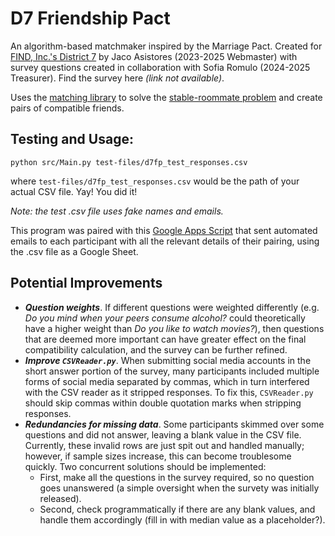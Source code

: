 # D7 Friendship Pact
An algorithm-based matchmaker inspired by the Marriage Pact. Created for <a href="https://www.finddistrict7.org">FIND, Inc.'s District 7</a> by Jaco Asistores (2023-2025 Webmaster) with survey questions created in collaboration with Sofia Romulo (2024-2025 Treasurer). Find the survey here _(link not available)_.

Uses the <a href="https://daffidwilde.github.io/matching/">matching library</a> to solve the <a href="https://en.wikipedia.org/wiki/Stable_roommates_problem">stable-roommate problem</a> and create pairs of compatible friends.

## Testing and Usage:

```
python src/Main.py test-files/d7fp_test_responses.csv
```
where `test-files/d7fp_test_responses.csv` would be the path of your actual CSV file. Yay! You did it!

_Note: the test .csv file uses fake names and emails._

This program was paired with this <a href="https://script.google.com/d/1CPkEmwWxN7RbDC-Ff98mPNnoHGyC-wo8JB3xXhbvZ5W1uTiVIJRXyA5S/edit?usp=sharing">Google Apps Script</a> that sent automated emails to each participant with all the relevant details of their pairing, using the .csv file as a Google Sheet.

## Potential Improvements

- ***Question weights***. If different questions were weighted differently (e.g. _Do you mind when your peers consume alcohol?_ could theoretically have a higher weight than _Do you like to watch movies?_), then questions that are deemed more important can have greater effect on the final compatibility calculation, and the survey can be further refined.
- ***Improve `CSVReader.py`***. When submitting social media accounts in the short answer portion of the survey, many participants included multiple forms of social media separated by commas, which in turn interfered with the CSV reader as it stripped responses. To fix this, `CSVReader.py` should skip commas within double quotation marks when stripping responses.
- ***Redundancies for missing data***. Some participants skimmed over some questions and did not answer, leaving a blank value in the CSV file. Currently, these invalid rows are just spit out and handled manually; however, if sample sizes increase, this can become troublesome quickly. Two concurrent solutions should be implemented:
  - First, make all the questions in the survey required, so no question goes unanswered (a simple oversight when the survety was initially released).
  - Second, check programmatically if there are any blank values, and handle them accordingly (fill in with median value as a placeholder?). 
